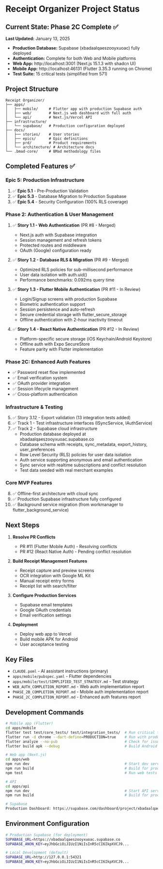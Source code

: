 # Receipt Organizer Project Status

## Current State: Phase 2C Complete ✅
**Last Updated:** January 13, 2025
- **Production Database:** Supabase (xbadaalqaeszooyxuoac) fully deployed
- **Authentication:** Complete for both Web and Mobile platforms
- **Web App:** http://localhost:3001 (Next.js 15.1.3 with shadcn UI)
- **Mobile App:** http://localhost:46131 (Flutter 3.35.3 running on Chrome)
- **Test Suite:** 15 critical tests (simplified from 571)

## Project Structure
```
Receipt Organizer/
├── apps/
│   ├── mobile/     # Flutter app with production Supabase auth
│   ├── web/        # Next.js web dashboard with full auth
│   └── api/        # Next.js/Vercel API
├── infrastructure/
│   └── supabase/   # Production configuration deployed
├── docs/
│   ├── stories/    # User stories
│   ├── epics/      # Epic definitions
│   ├── prd/        # Product requirements
│   └── architecture/ # Architecture docs
└── .bmad-core/     # BMad methodology files
```

## Completed Features ✅

### Epic 5: Production Infrastructure
1. ✅ **Epic 5.1** - Pre-Production Validation
2. ✅ **Epic 5.3** - Database Migration to Production Supabase
3. ✅ **Epic 5.4** - Security Configuration (100% RLS coverage)

### Phase 2: Authentication & User Management
1. ✅ **Story 1.1 - Web Authentication** (PR #8 - Merged)
   - Next.js auth with Supabase integration
   - Session management and refresh tokens
   - Protected routes and middleware
   - OAuth (Google) configuration ready

2. ✅ **Story 1.2 - Database RLS & Migration** (PR #9 - Merged)
   - Optimized RLS policies for sub-millisecond performance
   - User data isolation with auth.uid()
   - Performance benchmarks: 0.092ms query time

3. ✅ **Story 1.3 - Flutter Mobile Authentication** (PR #11 - In Review)
   - Login/Signup screens with production Supabase
   - Biometric authentication support
   - Session persistence and auto-refresh
   - Secure credential storage with flutter_secure_storage
   - Offline authentication with 2-hour inactivity timeout

4. ✅ **Story 1.4 - React Native Authentication** (PR #12 - In Review)
   - Platform-specific secure storage (iOS Keychain/Android Keystore)
   - Offline auth with Expo SecureStore
   - Feature parity with Flutter implementation

### Phase 2C: Enhanced Auth Features
- ✅ Password reset flow implemented
- ✅ Email verification system
- ✅ OAuth provider integration
- ✅ Session lifecycle management
- ✅ Cross-platform authentication

### Infrastructure & Testing
5. ✅ Story 3.12 - Export validation (13 integration tests added)
6. ✅ Track 1 - Test infrastructure interfaces (ISyncService, IAuthService)
7. ✅ Track 2 - Supabase cloud infrastructure
   - Production database deployed at xbadaalqaeszooyxuoac.supabase.co
   - Database schema with receipts, sync_metadata, export_history, user_preferences
   - Row Level Security (RLS) policies for user data isolation
   - Auth service supporting anonymous and email authentication
   - Sync service with realtime subscriptions and conflict resolution
   - Test data seeded with real merchant examples

### Core MVP Features
8. ✅ Offline-first architecture with cloud sync
9. ✅ Production Supabase infrastructure fully configured
10. ✅ Background service migration (from workmanager to flutter_background_service)

## Next Steps
1. **Resolve PR Conflicts**
   - PR #11 (Flutter Mobile Auth) - Resolving conflicts
   - PR #12 (React Native Auth) - Pending conflict resolution

2. **Build Receipt Management Features**
   - Receipt capture and preview screens
   - OCR integration with Google ML Kit
   - Manual receipt entry forms
   - Receipt list with search/filter

3. **Configure Production Services**
   - Supabase email templates
   - Google OAuth credentials
   - Email verification settings

4. **Deployment**
   - Deploy web app to Vercel
   - Build mobile APK for Android
   - User acceptance testing

## Key Files
- `CLAUDE.poml` - AI assistant instructions (primary)
- `apps/mobile/pubspec.yaml` - Flutter dependencies
- `apps/mobile/test/SIMPLIFIED_TEST_STRATEGY.md` - Test strategy
- `WEB_AUTH_COMPLETION_REPORT.md` - Web auth implementation report
- `PHASE_2B_COMPLETION_REPORT.md` - Mobile auth implementation report
- `PHASE_2C_COMPLETION_REPORT.md` - Enhanced auth features report

## Development Commands
```bash
# Mobile app (Flutter)
cd apps/mobile
flutter test test/core_tests/ test/integration_tests/  # Run critical tests
flutter run -d chrome --dart-define=PRODUCTION=true    # Run with production DB
flutter analyze --no-pub                               # Check for issues
flutter build apk --debug                              # Build Android APK

# Web app (Next.js)
cd apps/web
npm run dev                                            # Start dev server (port 3001)
npm run build                                          # Build for production
npm test                                               # Run web tests

# API
cd apps/api
npm run dev                                            # Start API server
npm run build                                          # Build for production

# Supabase
Production Dashboard: https://supabase.com/dashboard/project/xbadaalqaeszooyxuoac
```

## Environment Configuration
```bash
# Production Supabase (for deployment)
SUPABASE_URL=https://xbadaalqaeszooyxuoac.supabase.co
SUPABASE_ANON_KEY=eyJhbGciOiJIUzI1NiIsInR5cCI6IkpXVCJ9...

# Local Development (default)
SUPABASE_URL=http://127.0.0.1:54321
SUPABASE_ANON_KEY=eyJhbGciOiJIUzI1NiIsInR5cCI6IkpXVCJ9...
```